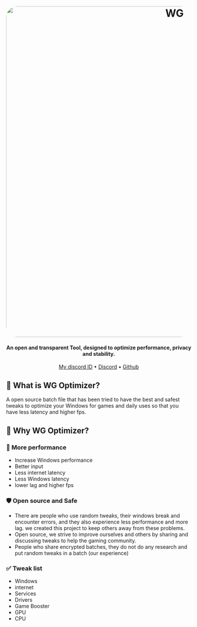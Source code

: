 <h1 align="center">
  <a href="https://github.com/SofiaTheRabbit905"><img src="https://github.com/SofiaTheRabbit905/WG.Optimizer/assets/132106663/50b1a492-15ef-42a9-a55f-003e02df230f" alt="WG" width="900" style="border-radius: 30px"></a>
<h4 align="center">An open and transparent Tool, designed to optimize performance, privacy and stability.</h4>

<p align="center">
  <a href="https://discord-avatar.com/en/user/874867657323712534">My discord ID</a>
  •
  <a href="https://discord.gg/Ve6jd9nFRy" target="_blank">Discord</a>
  •
  <a href="https://github.com/SofiaTheRabbit905" target="_blank">Github</a>
</p>

## 🤔 **What is WG Optimizer?**
A open source batch file that has been tried to have the best and safest tweaks to optimize your Windows for games and daily uses so that you have less latency and higher fps.

## 🤔 **Why WG Optimizer?**

### 🚀 More performance

- Increase Windows performance
- Better input
- Less internet latency
- Less Windows latency
- lower lag and higher fps


### 🛡️ Open source and Safe
- There are people who use random tweaks, their windows break and encounter errors, and they also experience less performance and more lag. we created this project to keep others away from these problems.
- Open source, we strive to improve ourselves and others by sharing and discussing tweaks to help the gaming community.
- People who share encrypted batches, they do not do any research and put random tweaks in a batch (our experience)

### ✅ Tweak list
- Windows
- internet
- Services
- Drivers
- Game Booster
- GPU
- CPU
